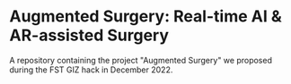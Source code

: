 # Augmented Surgery: Real-time AI & AR-assisted Surgery
A repository containing the project "Augmented Surgery" we proposed during the FST GIZ hack in December 2022.
